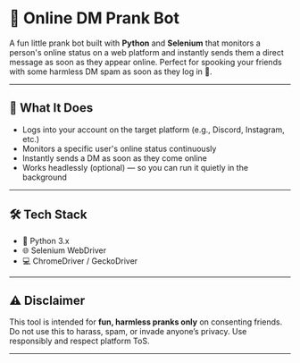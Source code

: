 
# 🤖 Online DM Prank Bot  

A fun little prank bot built with **Python** and **Selenium** that monitors a person's online status on a web platform and instantly sends them a direct message as soon as they appear online. Perfect for spooking your friends with some harmless DM spam as soon as they log in 👻.

---

## 🎉 What It Does  

- Logs into your account on the target platform (e.g., Discord, Instagram, etc.)
- Monitors a specific user's online status continuously
- Instantly sends a DM as soon as they come online
- Works headlessly (optional) — so you can run it quietly in the background

---


## 🛠️ Tech Stack  

- 🐍 Python 3.x  
- 🌐 Selenium WebDriver  
- 💻 ChromeDriver / GeckoDriver  




---

## ⚠️ Disclaimer

This tool is intended for **fun, harmless pranks only** on consenting friends.
Do not use this to harass, spam, or invade anyone’s privacy.
Use responsibly and respect platform ToS.

---
